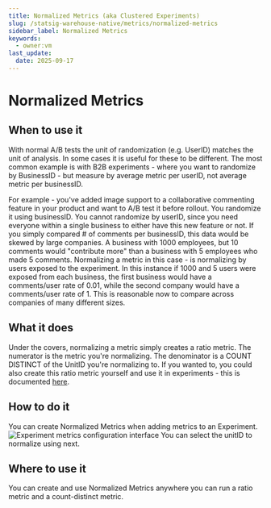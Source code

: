 ```yaml
---
title: Normalized Metrics (aka Clustered Experiments)
slug: /statsig-warehouse-native/metrics/normalized-metrics
sidebar_label: Normalized Metrics
keywords:
  - owner:vm
last_update:
  date: 2025-09-17
---
```


# Normalized Metrics

## When to use it
With normal A/B tests the unit of randomization (e.g. UserID) matches the unit of analysis. In some cases it is useful for these to be different. The most common example is with B2B experiments - where you want to randomize by BusinessID - but measure by average metric per userID, not average metric per businessID.

For example - you've added image support to a collaborative commenting feature in your product and want to A/B test it before rollout. You randomize it using businessID. You cannot randomize by userID, since you need everyone within a single business to either have this new feature or not. If you simply compared # of comments per businessID, this data would be skewed by large companies. A business with 1000 employees, but 10 comments would "contribute more" than a business with 5 employees who made 5 comments. Normalizing a metric in this case - is normalizing by users exposed to the experiment. In this instance if 1000 and 5 users were exposed from each business, the first business would have a comments/user rate of 0.01, while the second company would have a comments/user rate of 1. This is reasonable now to compare across companies of many different sizes. 

 ## What it does
Under the covers, normalizing a metric simply creates a ratio metric. The numerator is the metric you're normalizing. The denominator is a COUNT DISTINCT of the UnitID you're normalizing to.
If you wanted to, you could also create this ratio metric yourself and use it in experiments - this is documented [here](https://docs.statsig.com/metrics/different-id). 

## How to do it
You can create Normalized Metrics when adding metrics to an Experiment. ![Experiment metrics configuration interface](https://github.com/user-attachments/assets/a440ccfa-0271-4fbd-ba9d-7bb858f3e180)
You can select the unitID to normalize using next. 
 <!-- ![Uploading image.png…]() -->

## Where to use it
You can create and use Normalized Metrics anywhere you can run a ratio metric and a count-distinct metric.
